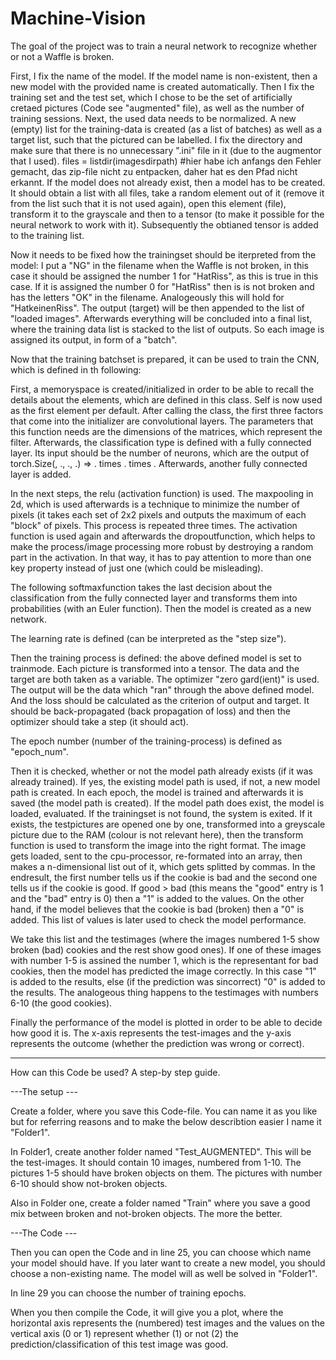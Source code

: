 # Machine-Vision
The goal of the project was to train a neural network to recognize whether or not a Waffle is broken.

First, I fix the name of the model. If the model name is non-existent, then a new model with the provided name is created automatically.
Then I fix the training set and the test set, which I chose to be the set of artificially cretaed pictures (Code see "augmented" file), as well as the number of training sessions.
Next, the used data needs to be normalized. A new (empty) list for the training-data is created (as a list of batches) as well as a target list, such that the pictured can be labelled. 
I fix the directory and make sure that there is no unnecessary ".ini" file in it (due to the augmentor that I used). 
files = listdir(imagesdirpath) #hier habe ich anfangs den Fehler gemacht, das zip-file nicht zu entpacken, daher hat es den Pfad nicht erkannt.
If the model does not already exist, then a model has to be created. It should obtain a list with all files, take a random element out of it (remove it from the list such that it is not used again), open this element (file), transform it to the grayscale and then to a tensor (to make it possible for the neural network to work with it). Subsequently the obtianed tensor is added to the training list.

Now it needs to be fixed how the trainingset should be iterpreted from the model: I put a "NG" in the filename when the Waffle is not broken, in this case it should be assigned the number 1 for "HatRiss", as this is true in this case. If it is assigned the number 0 for "HatRiss" then is is not broken and has the letters "OK" in the filename. Analogeously this will hold for "HatkeinenRiss". The output (target) will be then appended to the list of "loaded images". Afterwards everything will be concluded into a final list, where the training data list is stacked to the list of outputs. So each image is assigned its output, in form of a "batch".

Now that the training batchset is prepared, it can be used to train the CNN, which is defined in th following:

First, a memoryspace is created/initialized in order to be able to recall the details about the elements, which are defined in this class. Self is now used as the first element per default. After calling the class, the first three factors that come into the initializer are convolutional layers. The parameters that this function needs are the dimensions of the matrices, which represent the filter. Afterwards, the classification type is defined with a fully connected layer. Its input should be the number of neurons, which are the output of torch.Size(, ., ., .) => . times  . times . Afterwards, another fully connected layer is added.

In the next steps, the relu (activation function) is used. The maxpooling in 2d, which is used afterwards is a technique to minimize the number of pixels (it takes each set of 2x2 pixels and outputs the maximum of each "block" of pixels. This process is repeated three times. The activation function is used again and afterwards the dropoutfunction, which helps to make the process/image processing more robust by destroying a random part in the activation. In that way, it has to pay attention to more than one key property instead of just one (which could be misleading). 

The following softmaxfunction takes the last decision about the classification from the fully connected layer and transforms them into probabilities (with an Euler function).
Then the model is created as a new network.

The learning rate is defined (can be interpreted as the "step size").

Then the training process is defined: the above defined model is set to trainmode. Each picture is transformed into a tensor. The data and the target are both taken as a variable. The optimizer "zero gard(ient)" is used.  The output will be the data which "ran" through the above defined model. And the loss should be calculated as the criterion of output and target. It should be back-propagated (back propagation of loss) and then the optimizer should take a step (it should act).

The epoch number (number of the training-process) is defined as "epoch_num".

Then it is checked, whether or not the model path already exists (if it was already trained). If yes, the existing model path is used, if not, a new model path is created. In each epoch, the model is trained and afterwards it is saved (the model path is created). If the model path does exist, the model is loaded, evaluated.
If the trainingset is not found, the system is exited.
If it exists, the testpictures are opened one by one, transformed into a greyscale picture due to the RAM (colour is not relevant here), then the transform function is used to transform the image into the right format. The image gets loaded, sent to the cpu-processor, re-formated into an array, then makes a n-dimensional list out of it, which gets splitted by commas. In the endresult, the first number tells us if the cookie is bad and the second one tells us if the cookie is good. If good > bad (this means the "good" entry is 1 and the "bad" entry is 0) then a "1" is added to the values. On the other hand, if the model believes that the cookie is bad (broken) then a "0" is added. This list of values is later used to check the model performance.

We take this list and the testimages (where the images numbered 1-5 show broken (bad) cookies and the rest show good ones). 
If one of these images with number 1-5 is assined the number 1, which is the representant for bad cookies, then the model has predicted the image correctly. In this case "1" is added to the results, else (if the prediction was sincorrect) "0" is added to the results. 
The analogeous thing happens to the testimages with numbers 6-10 (the good cookies).

Finally the performance of the model is plotted in order to be able to decide how good it is. The x-axis represents the test-images and the y-axis represents the outcome (whether the prediction was wrong or correct).

_______________________________________________________________________________________________________________________________________
How can this Code be used? A step-by step guide.

---The setup ---

Create a folder, where you save this Code-file. You can name it as you like but for referring reasons and to make the below describtion easier I name it "Folder1".

In Folder1, create another folder named "Test_AUGMENTED". This will be the test-images. It should contain 10 images, numbered from 1-10. The pictures 1-5 should have broken objects on them. The pictures with number 6-10 should show not-broken objects.

Also in Folder one, create a folder named "Train" where you save a good mix between broken and not-broken objects. The more the better.

---The Code ---

Then you can open the Code and in line 25, you can choose which name your model should have. If you later want to create a new model, you should choose a non-existing name. The model will as well be solved in "Folder1".

In line 29 you can choose the number of training epochs.

When you then compile the Code, it will give you a plot, where the horizontal axis represents the (numbered) test images and the values on the vertical axis (0 or 1) represent whether (1) or not (2) the prediction/classification of this test image was good.


        
